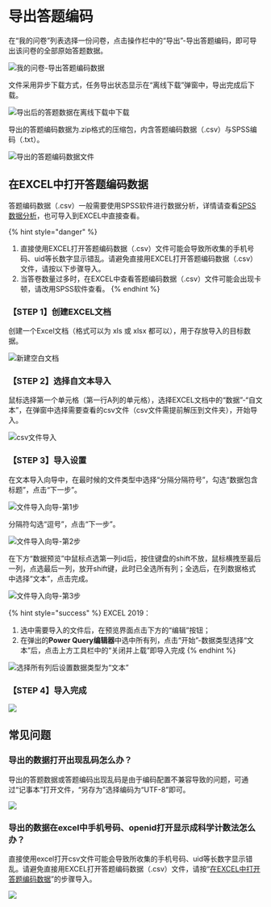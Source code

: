 # 导出答题编码

在“我的问卷”列表选择一份问卷，点击操作栏中的“导出”-导出答题编码，即可导出该问卷的全部原始答题数据。

![&#x6211;&#x7684;&#x95EE;&#x5377;-&#x5BFC;&#x51FA;&#x7B54;&#x9898;&#x7F16;&#x7801;&#x6570;&#x636E;](../../.gitbook/assets/image%20%28132%29.png)



 文件采用异步下载方式，任务导出状态显示在“离线下载”弹窗中，导出完成后下载。

![&#x5BFC;&#x51FA;&#x540E;&#x7684;&#x7B54;&#x9898;&#x6570;&#x636E;&#x5728;&#x79BB;&#x7EBF;&#x4E0B;&#x8F7D;&#x4E2D;&#x4E0B;&#x8F7D;](../../.gitbook/assets/image%20%2894%29.png)



导出的答题编码数据为.zip格式的压缩包，内含答题编码数据（.csv）与SPSS编码（.txt）。

![&#x5BFC;&#x51FA;&#x7684;&#x7B54;&#x9898;&#x7F16;&#x7801;&#x6570;&#x636E;&#x6587;&#x4EF6;](../../.gitbook/assets/image%20%28422%29.png)

## 在EXCEL中打开答题编码数据

答题编码数据（.csv）一般需要使用SPSS软件进行数据分析，详情请查看[SPSS数据分析](spss-shu-ju-fen-xi.md)，也可导入到EXCEL中直接查看。

{% hint style="danger" %}
1. 直接使用EXCEL打开答题编码数据（.csv）文件可能会导致所收集的手机号码、uid等长数字显示错乱。请避免直接用EXCEL打开答题编码数据（.csv）文件，请按以下步骤导入。
2. 当答卷数量过多时，在EXCEL中查看答题编码数据（.csv）文件可能会出现卡顿，请改用SPSS软件查看。
{% endhint %}

### 【STEP 1】创建EXCEL文档

创建一个Excel文档（格式可以为 xls 或 xlsx 都可以），用于存放导入的目标数据。

![&#x65B0;&#x5EFA;&#x7A7A;&#x767D;&#x6587;&#x6863;](../../.gitbook/assets/image%20%2819%29.png)

### 【STEP 2】选择自文本导入

鼠标选择第一个单元格（第一行A列的单元格），选择EXCEL文档中的“数据”-“自文本”，在弹窗中选择需要查看的csv文件（csv文件需提前解压到文件夹），开始导入。

![csv&#x6587;&#x4EF6;&#x5BFC;&#x5165;](../../.gitbook/assets/image%20%28343%29.png)

### 【STEP 3】导入设置

在文本导入向导中，在最时候的文件类型中选择“分隔分隔符号”，勾选“数据包含标题”，点击“下一步”。

![&#x6587;&#x4EF6;&#x5BFC;&#x5165;&#x5411;&#x5BFC;-&#x7B2C;1&#x6B65;](../../.gitbook/assets/image%20%28184%29.png)

分隔符勾选“逗号”，点击“下一步”。

![&#x6587;&#x4EF6;&#x5BFC;&#x5165;&#x5411;&#x5BFC;-&#x7B2C;2&#x6B65;](../../.gitbook/assets/image%20%28277%29.png)

在下方“数据预览”中鼠标点选第一列id后，按住键盘的shift不放，鼠标横拽至最后一列，点选最后一列，放开shift键，此时已全选所有列；全选后，在列数据格式中选择“文本”，点击完成。

![&#x6587;&#x4EF6;&#x5BFC;&#x5165;&#x5411;&#x5BFC;-&#x7B2C;3&#x6B65;](../../.gitbook/assets/image%20%28216%29.png)

{% hint style="success" %}
EXCEL 2019：

1. 选中需要导入的文件后，在预览界面点击下方的“编辑”按钮；
2. 在弹出的**Power Query编辑器**中选中所有列，点击“开始”-数据类型选择“文本”后，点击上方工具栏中的“关闭并上载”即导入完成
{% endhint %}

![&#x9009;&#x62E9;&#x6240;&#x6709;&#x5217;&#x540E;&#x8BBE;&#x7F6E;&#x6570;&#x636E;&#x7C7B;&#x578B;&#x4E3A;&#x201C;&#x6587;&#x672C;&#x201D;](../../.gitbook/assets/image%20%2834%29.png)

### 【STEP 4】导入完成

![](../../.gitbook/assets/image%20%28153%29.png)

## 常见问题

### 导出的数据打开出现乱码怎么办？

导出的答题数据或答题编码出现乱码是由于编码配置不兼容导致的问题，可通过“记事本”打开文件，“另存为”选择编码为“UTF-8”即可。

![](../../.gitbook/assets/image%20%28103%29.png)

### 

### 导出的数据在excel中手机号码、openid打开显示成科学计数法怎么办？

直接使用excel打开csv文件可能会导致所收集的手机号码、uid等长数字显示错乱。请避免直接用EXCEL打开答题编码数据（.csv）文件，请按“[在EXCEL中打开答题编码数据](dao-chu-da-ti-bian-ma.md#zai-excel-zhong-da-kai-da-ti-bian-ma-shu-ju)”的步骤导入。

![](../../.gitbook/assets/image%20%2846%29.png)



